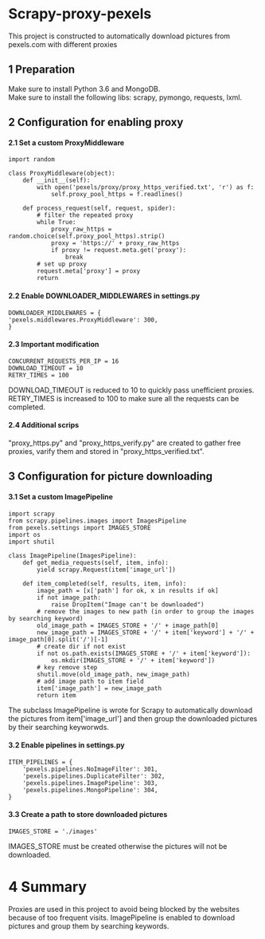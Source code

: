 # Scrapy-proxy-pexels
This project is constructed to automatically download pictures from pexels.com with different proxies
## 1 Preparation
Make sure to install Python 3.6 and MongoDB.<br>
Make sure to install the following libs: scrapy, pymongo, requests, lxml.
## 2 Configuration for enabling proxy
#### 2.1 Set a custom ProxyMiddleware
    import random

    class ProxyMiddleware(object):
        def __init__(self):
            with open('pexels/proxy/proxy_https_verified.txt', 'r') as f:
                self.proxy_pool_https = f.readlines()

        def process_request(self, request, spider):
            # filter the repeated proxy
            while True:
                proxy_raw_https = random.choice(self.proxy_pool_https).strip()
                proxy = 'https://' + proxy_raw_https
                if proxy != request.meta.get('proxy'):
                    break
            # set up proxy
            request.meta['proxy'] = proxy
            return
#### 2.2 Enable DOWNLOADER_MIDDLEWARES in settings.py
    DOWNLOADER_MIDDLEWARES = {
    'pexels.middlewares.ProxyMiddleware': 300,
    }
#### 2.3 Important modification
    CONCURRENT_REQUESTS_PER_IP = 16
    DOWNLOAD_TIMEOUT = 10
    RETRY_TIMES = 100
DOWNLOAD_TIMEOUT is reduced to 10 to quickly pass unefficient proxies. RETRY_TIMES is increased to 100 to make sure all the requests can be completed.
#### 2.4 Additional scrips
"proxy_https.py" and "proxy_https_verify.py" are created to gather free proxies, varify them and stored in "proxy_https_verified.txt".
## 3 Configuration for picture downloading
#### 3.1 Set a custom ImagePipeline
    import scrapy
    from scrapy.pipelines.images import ImagesPipeline
    from pexels.settings import IMAGES_STORE
    import os
    import shutil

    class ImagePipeline(ImagesPipeline):
        def get_media_requests(self, item, info):
            yield scrapy.Request(item['image_url'])

        def item_completed(self, results, item, info):
            image_path = [x['path'] for ok, x in results if ok]
            if not image_path:
                raise DropItem("Image can't be downloaded")
            # remove the images to new path (in order to group the images by searching keyword)
            old_image_path = IMAGES_STORE + '/' + image_path[0]
            new_image_path = IMAGES_STORE + '/' + item['keyword'] + '/' + image_path[0].split('/')[-1]
            # create dir if not exist
            if not os.path.exists(IMAGES_STORE + '/' + item['keyword']):
                os.mkdir(IMAGES_STORE + '/' + item['keyword'])
            # key remove step
            shutil.move(old_image_path, new_image_path)
            # add image path to item field
            item['image_path'] = new_image_path
            return item
The subclass ImagePipeline is wrote for Scrapy to automatically download the pictures from item['image_url'] and then group the downloaded pictures by their searching keyworwds.
#### 3.2 Enable pipelines in settings.py
    ITEM_PIPELINES = {
        'pexels.pipelines.NoImageFilter': 301,
        'pexels.pipelines.DuplicateFilter': 302,
        'pexels.pipelines.ImagePipeline': 303,
        'pexels.pipelines.MongoPipeline': 304,
    }
#### 3.3 Create a path to store downloaded pictures
    IMAGES_STORE = './images'
IMAGES_STORE must be created otherwise the pictures will not be downloaded.
# 4 Summary
Proxies are used in this project to avoid being blocked by the websites because of too frequent visits.
ImagePipeline is enabled to download pictures and group them by searching keywords.